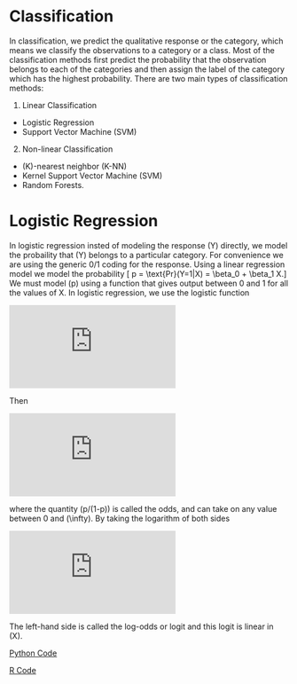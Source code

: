 Classification
================

In classification, we predict the qualitative response or the category,
which means we classify the observations to a category or a class. Most
of the classification methods first predict the probability that the
observation belongs to each of the categories and then assign the label
of the category which has the highest probability. There are two main
types of classification methods:

1.  Linear Classification

<!-- end list -->

  - Logistic Regression
  - Support Vector Machine (SVM)

<!-- end list -->

2.  Non-linear Classification

<!-- end list -->

  - \(K\)-nearest neighbor (K-NN)
  - Kernel Support Vector Machine (SVM)
  - Random Forests.

# Logistic Regression

In logistic regression insted of modeling the response \(Y\) directly,
we model the probaility that \(Y\) belongs to a particular category. For
convenience we are using the generic 0/1 coding for the response. Using
a linear regression model we model the probability
\[ p = \text{Pr}(Y=1|X) = \beta_0 + \beta_1 X.\] We must model \(p\)
using a function that gives output between 0 and 1 for all the values of
X. In logistic regression, we use the logistic function

![equation](https://latex.codecogs.com/gif.latex?p%20%3D%20%5Cfrac%7Be%5E%7B%5Cbeta_0%20+%20%5Cbeta_1%20X%7D%7D%7B1%20+%20e%5E%7B%5Cbeta_0%20+%20%5Cbeta_1%20X%7D%7D.)

Then

![equation](https://latex.codecogs.com/gif.latex?%5Cfrac%7Bp%7D%7B1-p%7D%20%3D%20e%5E%7B%5Cbeta_0%20+%20%5Cbeta_1%20X%7D%2C)

where the quantity \(p/(1-p)\) is called the odds, and can take on any
value between 0 and \(\infty\). By taking the logarithm of both sides

![equation](https://latex.codecogs.com/gif.latex?%5Ctext%7Bln%7D%20%5Cleft%28%5Cdfrac%7Bp%7D%7B1-p%7D%5Cright%29%20%3D%20%5Cbeta_0%20+%20%5Cbeta_1%20X.)

The left-hand side is called the log-odds or logit and this logit is
linear in \(X\).

[Python Code](logistic_regression.ipynb)

[R Code](logistic_regression.R)
